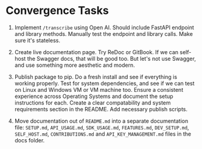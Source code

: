 # Convergence Tasks

1. Implement `/transcribe` using Open AI. Should include FastAPI endpoint and library methods. Manually test the endpoint and library calls. Make sure it's stateless.

2. Create live documentation page. Try ReDoc or GitBook. If we can self-host the Swagger docs, that will be good too. But let's not use Swagger, and use something more aesthetic and modern.

3. Publish package to pip. Do a fresh install and see if everything is working properly. Test for system dependencies, and see if we can test on Linux and Windows VM or VM machine too. Ensure a consistent experience across Operating Systems and document the setup instructions for each. Create a clear compatability and system requirements section in the README. Add necessary publish scripts.

4. Move documentation out of `README.md` into a separate documentation file: `SETUP.md`, `API_USAGE.md`, `SDK_USAGE.md`, `FEATURES.md`, `DEV_SETUP.md`, `SELF_HOST.md`, `CONTRIBUTIONS.md` and `API_KEY_MANAGEMENT.md` files in the docs folder.
